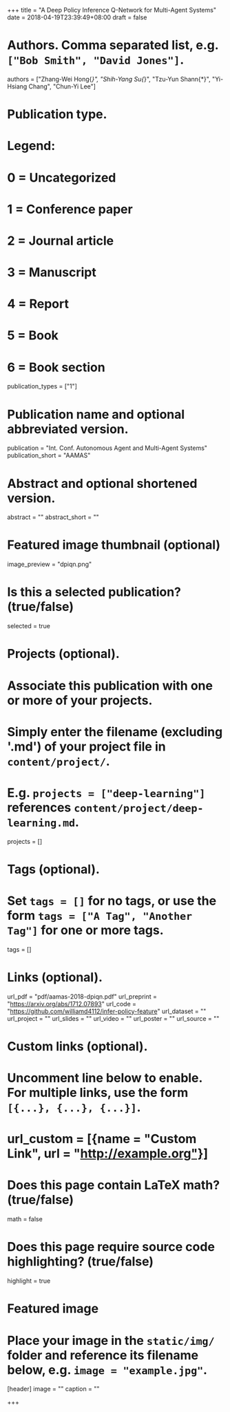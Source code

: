 +++
title = "A Deep Policy Inference Q-Network for Multi-Agent Systems"
date = 2018-04-19T23:39:49+08:00
draft = false

# Authors. Comma separated list, e.g. `["Bob Smith", "David Jones"]`.
authors = ["Zhang-Wei Hong{*}", "Shih-Yang Su{*}", "Tzu-Yun Shann{*}", "Yi-Hsiang Chang", "Chun-Yi Lee"]

# Publication type.
# Legend:
# 0 = Uncategorized
# 1 = Conference paper
# 2 = Journal article
# 3 = Manuscript
# 4 = Report
# 5 = Book
# 6 = Book section
publication_types = ["1"]

# Publication name and optional abbreviated version.
publication = "Int. Conf. Autonomous Agent and Multi-Agent Systems"
publication_short = "AAMAS"

# Abstract and optional shortened version.
abstract = ""
abstract_short = ""

# Featured image thumbnail (optional)
image_preview = "dpiqn.png"

# Is this a selected publication? (true/false)
selected = true

# Projects (optional).
#   Associate this publication with one or more of your projects.
#   Simply enter the filename (excluding '.md') of your project file in `content/project/`.
#   E.g. `projects = ["deep-learning"]` references `content/project/deep-learning.md`.
projects = []

# Tags (optional).
#   Set `tags = []` for no tags, or use the form `tags = ["A Tag", "Another Tag"]` for one or more tags.
tags = []

# Links (optional).
url_pdf = "pdf/aamas-2018-dpiqn.pdf"
url_preprint = "https://arxiv.org/abs/1712.07893"
url_code = "https://github.com/williamd4112/infer-policy-feature"
url_dataset = ""
url_project = ""
url_slides = ""
url_video = ""
url_poster = ""
url_source = ""

# Custom links (optional).
#   Uncomment line below to enable. For multiple links, use the form `[{...}, {...}, {...}]`.
# url_custom = [{name = "Custom Link", url = "http://example.org"}]

# Does this page contain LaTeX math? (true/false)
math = false

# Does this page require source code highlighting? (true/false)
highlight = true

# Featured image
# Place your image in the `static/img/` folder and reference its filename below, e.g. `image = "example.jpg"`.
[header]
image = ""
caption = ""

+++

